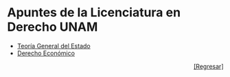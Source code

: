 # Apuntes de la Licenciatura en Derecho UNAM

- [Teoría General del Estado](TGEdo/index.md)
- [Derecho Económico](TEcon/index.md)




<div style="text-align: right;"><a href="http://tiger3.top">[Regresar]</a></div>
